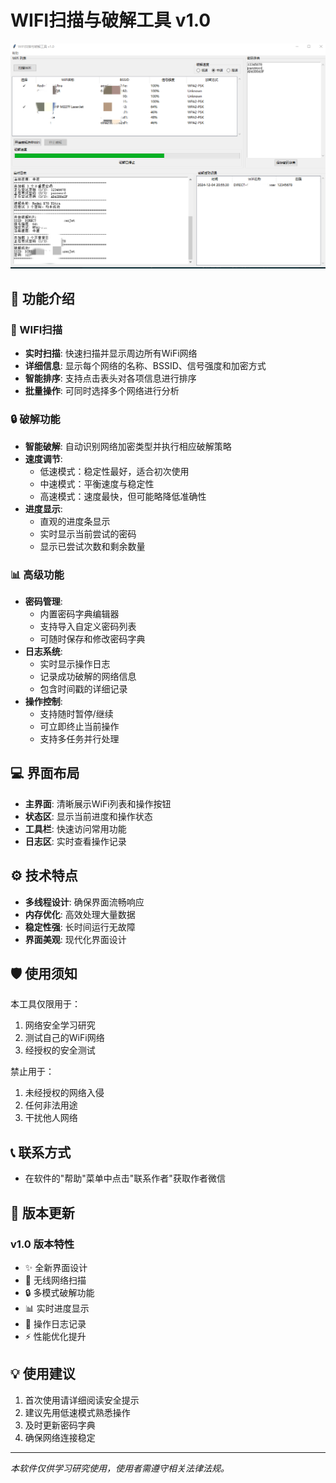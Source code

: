 # WIFI扫描与破解工具 v1.0



![这是图片](https://raw.githubusercontent.com/test502git/wificrack/refs/heads/main/AE915E6E-D3B5-4e5a-A849-F796F2EEAC09.png "Magic Gardens")


## 🚀 功能介绍

### 📡 WIFI扫描
- **实时扫描**: 快速扫描并显示周边所有WiFi网络
- **详细信息**: 显示每个网络的名称、BSSID、信号强度和加密方式
- **智能排序**: 支持点击表头对各项信息进行排序
- **批量操作**: 可同时选择多个网络进行分析

### 🔒 破解功能
- **智能破解**: 自动识别网络加密类型并执行相应破解策略
- **速度调节**: 
  - 低速模式：稳定性最好，适合初次使用
  - 中速模式：平衡速度与稳定性
  - 高速模式：速度最快，但可能略降低准确性
- **进度显示**: 
  - 直观的进度条显示
  - 实时显示当前尝试的密码
  - 显示已尝试次数和剩余数量

### 📊 高级功能
- **密码管理**: 
  - 内置密码字典编辑器
  - 支持导入自定义密码列表
  - 可随时保存和修改密码字典
- **日志系统**: 
  - 实时显示操作日志
  - 记录成功破解的网络信息
  - 包含时间戳的详细记录
- **操作控制**: 
  - 支持随时暂停/继续
  - 可立即终止当前操作
  - 支持多任务并行处理

## 💻 界面布局

- **主界面**: 清晰展示WiFi列表和操作按钮
- **状态区**: 显示当前进度和操作状态
- **工具栏**: 快速访问常用功能
- **日志区**: 实时查看操作记录

## ⚙️ 技术特点

- **多线程设计**: 确保界面流畅响应
- **内存优化**: 高效处理大量数据
- **稳定性强**: 长时间运行无故障
- **界面美观**: 现代化界面设计

## 🛡️ 使用须知

本工具仅限用于：
1. 网络安全学习研究
2. 测试自己的WiFi网络
3. 经授权的安全测试

禁止用于：
1. 未经授权的网络入侵
2. 任何非法用途
3. 干扰他人网络

## 📞 联系方式

- 在软件的"帮助"菜单中点击"联系作者"获取作者微信

## 🔄 版本更新

### v1.0 版本特性
- ✨ 全新界面设计
- 📡 无线网络扫描
- 🔒 多模式破解功能
- 📊 实时进度显示
- 📝 操作日志记录
- ⚡ 性能优化提升

## 💡 使用建议

1. 首次使用请详细阅读安全提示
2. 建议先用低速模式熟悉操作
3. 及时更新密码字典
4. 确保网络连接稳定

---
*本软件仅供学习研究使用，使用者需遵守相关法律法规。*
